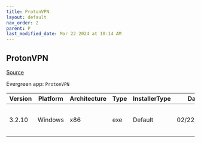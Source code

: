 ```yaml
---
title: ProtonVPN
layout: default
nav_order: 2
parent: P
last_modified_date: Mar 22 2024 at 10:14 AM
---
```


## ProtonVPN

[Source](https://protonvpn.com/)

Evergreen app: `ProtonVPN`

| Version | Platform | Architecture | Type | InstallerType | Date       | Size     | URI                                                                                                                                                                        |
| ------- | -------- | ------------ | ---- | ------------- | ---------- | -------- | -------------------------------------------------------------------------------------------------------------------------------------------------------------------------- |
| 3.2.10  | Windows  | x86          | exe  | Default       | 02/22/2024 | 79346664 | [https://github.com/ProtonVPN/win-app/releases/download/3.2.10/ProtonVPN_v3.2.10.exe](https://github.com/ProtonVPN/win-app/releases/download/3.2.10/ProtonVPN_v3.2.10.exe) |
